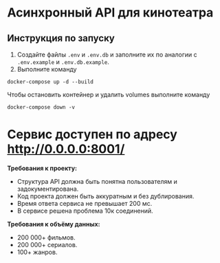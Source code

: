 # Асинхронный API для кинотеатра
## Инструкция по запуску
1. Создайте файлы `.env` и `.env.db` и заполните их по аналогии с `.env.example` и `.env.db.example`.
2. Выполните команду
```
docker-compose up -d --build
```
Чтобы остановить контейнер и удалить volumes выполните команду
```
docker-compose down -v
```
Сервис доступен по адресу http://0.0.0.0:8001/
=======
**Требования к проекту:**

- Структура API должна быть понятна пользователям и задокументирована.
- Код проекта должен быть аккуратным и без дублирования.
- Время ответа сервиса не превышает 200 мс.
- В сервисе решена проблема 10к соединений.

**Требования к объёму данных:**

- 200 000+ фильмов.
- 200 000+ сериалов.
- 100+ жанров.